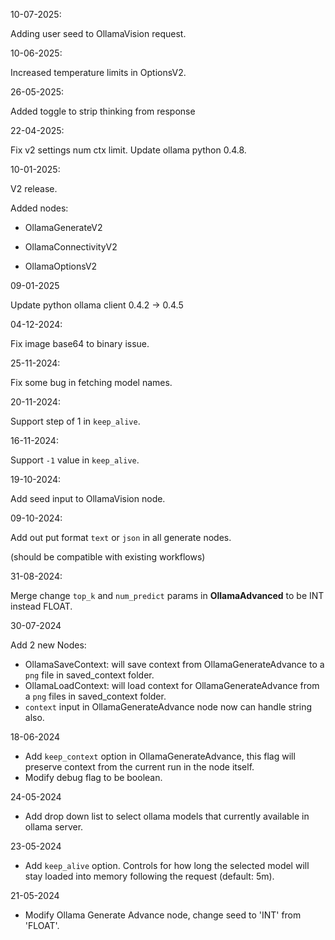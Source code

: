 10-07-2025:

Adding user seed to OllamaVision request.

10-06-2025:

Increased temperature limits in OptionsV2.

26-05-2025:

Added toggle to strip thinking from response

22-04-2025:

Fix v2 settings num ctx limit.
Update ollama python 0.4.8.

10-01-2025:

V2 release.

Added nodes:

- OllamaGenerateV2

- OllamaConnectivityV2

- OllamaOptionsV2

09-01-2025

Update python ollama client 0.4.2 -> 0.4.5

04-12-2024:

Fix image base64 to binary issue.

25-11-2024:

Fix some bug in fetching model names.

20-11-2024:

Support step of 1 in `keep_alive`.

16-11-2024:

Support `-1` value in `keep_alive`.

19-10-2024:

Add seed input to OllamaVision node.

09-10-2024:

Add out put format `text` or `json` in all generate nodes.

(should be compatible with existing workflows)

31-08-2024:

Merge change `top_k` and `num_predict` params in **OllamaAdvanced** to be INT instead FLOAT.

30-07-2024

Add 2 new Nodes:

- OllamaSaveContext: will save context from OllamaGenerateAdvance to a `png` file in saved_context folder.
- OllamaLoadContext: will load context for OllamaGenerateAdvance from a `png` files in saved_context folder.
- `context` input in OllamaGenerateAdvance node now can handle string also.

18-06-2024

- Add `keep_context` option in OllamaGenerateAdvance, this flag will preserve context from the current run in the node itself.
- Modify debug flag to be boolean.

24-05-2024

- Add drop down list to select ollama models that currently available in ollama server.

23-05-2024

- Add `keep_alive` option. Controls for how long the selected model will stay loaded into memory following the request (default: 5m).

21-05-2024

- Modify Ollama Generate Advance node, change seed to 'INT' from 'FLOAT'.
